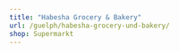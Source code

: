 ```yaml
---
title: "Habesha Grocery & Bakery"
url: /guelph/habesha-grocery-und-bakery/
shop: Supermarkt
---
```

